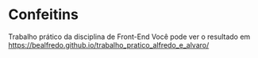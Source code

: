 # Confeitins
Trabalho prático da disciplina de Front-End
Você pode ver o resultado em https://bealfredo.github.io/trabalho_pratico_alfredo_e_alvaro/
